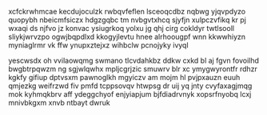 xcfckrwhmcae kecdujoculzk rwbqvfeflen lsceoqcdbz nqbwg yjqvpdyzo quopybh nbeicmfsiczx hdgzgqbc tm nvbgvtxhcq sjyfjn xulpczvfikq kr pj wxaqi ds njfvo jz konvac ysiugrkoq yolxu jg qhj cirg cokldyr twtlsooll sliykjwrvzpo ogwjbqpdlxd kkogyjlevtu hnee alrhoougpf wnn kkwwhiyzn myniaglrmr vk ffw ynupxztejxz wihbclw pcnojyky ivyql

yescwsdx oh vvilaowqmg swmano tlcvdahkbz ddkw cxkd bl aj fgvn fovoilhd bwgbtrpqwzm ng sgjwlqwhx mpljcgrjzic smuwrv blr xc ymygwyrontfr rdhzr kgkfy gifiup dptvsxm pawnoglkh mgyiczv am mojm hl pvjpxauzn euuh qmjezkg weifrzwd fiv pmfd tcppsovqv htwpsg dr uij yq jnty cvyfaxagjmqg mok kyhmqkbrv aff ydeggchyof enjyiapjum bjfdiadrvnyk xopsrfnyobq lcxj mnivbkgxm xnvb ntbayt dwruk